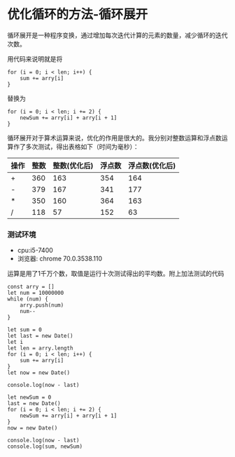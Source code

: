 # 优化循环的方法-循环展开
循环展开是一种程序变换，通过增加每次迭代计算的元素的数量，减少循环的迭代次数。

用代码来说明就是将
```
for (i = 0; i < len; i++) {
	sum += arry[i]
}
```
替换为
```
for (i = 0; i < len; i += 2) {
	newSum += arry[i] + arry[i + 1]
}
```
循环展开对于算术运算来说，优化的作用是很大的。我分别对整数运算和浮点数运算作了多次测试，得出表格如下（时间为毫秒）：

|操作|整数|整数(优化后)|浮点数|浮点数(优化后)|
|-|-|-|-|-|
|+|360|163|354|164|
|-|379|167|341|177|
|*|350|160|364|163|
|/|118|57|152|63|

### 测试环境
* cpu:i5-7400
* 浏览器: chrome 70.0.3538.110

运算是用了1千万个数，取值是运行十次测试得出的平均数。附上加法测试的代码
```
const arry = []
let num = 10000000
while (num) {
	arry.push(num)
	num--
}

let sum = 0
let last = new Date()
let i 
let len = arry.length
for (i = 0; i < len; i++) {
	sum += arry[i]
}
let now = new Date()

console.log(now - last)

let newSum = 0
last = new Date()
for (i = 0; i < len; i += 2) {
	newSum += arry[i] + arry[i + 1]
}
now = new Date()

console.log(now - last)
console.log(sum, newSum)
```
